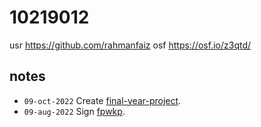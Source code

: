 # 10219012
usr https://github.com/rahmanfaiz
osf https://osf.io/z3qtd/


## notes
+ `09-oct-2022` Create [final-year-project](https://github.com/rahmanfaiz/final-year-project).
+ `09-aug-2022` Sign [fpwkp](https://osf.io/z8pd5).

